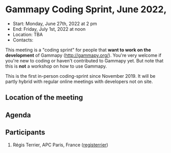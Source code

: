 # Gammapy Coding Sprint, June 2022,


* Start: Monday, June 27th, 2022 at 2 pm
* End: Friday, July 1st, 2022 at noon
* Location: TBA
* Contacts: 

This meeting is a "coding sprint" for people that **want to work on the development** of Gammapy
(http://gammapy.org/). You're very welcome if you're new to coding or haven't contributed to
Gammapy yet. But note that this is **not** a workshop on how to use Gammapy.

This is the first in-person coding-sprint since November 2019. It will be partly hybrid with regular
online meetings with developers not on site.

## Location of the meeting


## Agenda


## Participants

1. Régis Terrier, APC Paris, France ([registerrier](https://github.com/registerrier))
